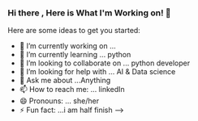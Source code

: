 ### Hi there , Here is What I'm Working on! 👋 

Here are some ideas to get you started:

- 🔭 I’m currently working on ... 
- 🌱 I’m currently learning ... python 
- 👯 I’m looking to collaborate on ... python developer
- 🤔 I’m looking for help with ... AI & Data science
- 💬 Ask me about ...Anything
- 📫 How to reach me: ... linkedIn
- 😄 Pronouns: ... she/her
- ⚡ Fun fact: ...i am half finish
-->

